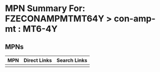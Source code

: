 



# MPN Summary For: FZECONAMPMTMT64Y > con-amp-mt : MT6-4Y

## MPNs
  

|MPN|Direct Links|Search Links|
| :--- | :--- | :--- |
||||
